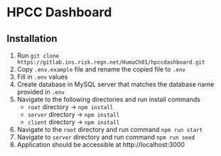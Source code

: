 # HPCC Dashboard

## Installation

1. Run `git clone https://gitlab.ins.risk.regn.net/HumaCh01/hpccdashboard.git`
2. Copy `.env.example` file and rename the copied file to `.env`
3. Fill in `.env` values
4. Create database in MySQL server that matches the database name provided in `.env`
5. Navigate to the following directories and run install commands
   - `root` directory -> `npm install`
   - `server` directory -> `npm install`
   - `client` directory -> `npm install`
6. Navigate to the `root` directory and run command `npm run start`
7. Navigate to `server` directory and run command `npm run seed`
8. Application should be accessible at http://localhost:3000
